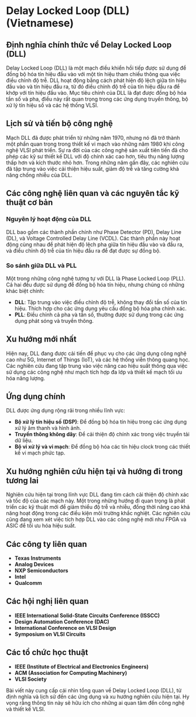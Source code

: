 # Delay Locked Loop (DLL) (Vietnamese)

## Định nghĩa chính thức về Delay Locked Loop (DLL)
Delay Locked Loop (DLL) là một mạch điều khiển hồi tiếp được sử dụng để đồng bộ hóa tín hiệu đầu vào với một tín hiệu tham chiếu thông qua việc điều chỉnh độ trễ. DLL hoạt động bằng cách phát hiện độ lệch giữa tín hiệu đầu vào và tín hiệu đầu ra, từ đó điều chỉnh độ trễ của tín hiệu đầu ra để khớp với tín hiệu đầu vào. Mục tiêu chính của DLL là đạt được đồng bộ hóa tần số và pha, điều này rất quan trọng trong các ứng dụng truyền thông, bộ xử lý tín hiệu số và các hệ thống VLSI.

## Lịch sử và tiến bộ công nghệ
Mạch DLL đã được phát triển từ những năm 1970, nhưng nó đã trở thành một phần quan trọng trong thiết kế vi mạch vào những năm 1980 khi công nghệ VLSI phát triển. Sự ra đời của các công nghệ sản xuất tiên tiến đã cho phép các kỹ sư thiết kế DLL với độ chính xác cao hơn, tiêu thụ năng lượng thấp hơn và kích thước nhỏ hơn. Trong những năm gần đây, các nghiên cứu đã tập trung vào việc cải thiện hiệu suất, giảm độ trễ và tăng cường khả năng chống nhiễu của DLL.

## Các công nghệ liên quan và các nguyên tắc kỹ thuật cơ bản
### Nguyên lý hoạt động của DLL
DLL bao gồm các thành phần chính như Phase Detector (PD), Delay Line (DL), và Voltage Controlled Delay Line (VCDL). Các thành phần này hoạt động cùng nhau để phát hiện độ lệch pha giữa tín hiệu đầu vào và đầu ra, và điều chỉnh độ trễ của tín hiệu đầu ra để đạt được sự đồng bộ.

### So sánh giữa DLL và PLL
Một trong những công nghệ tương tự với DLL là Phase Locked Loop (PLL). Cả hai đều được sử dụng để đồng bộ hóa tín hiệu, nhưng chúng có những khác biệt chính:
- **DLL**: Tập trung vào việc điều chỉnh độ trễ, không thay đổi tần số của tín hiệu. Thích hợp cho các ứng dụng yêu cầu đồng bộ hóa pha chính xác.
- **PLL**: Điều chỉnh cả pha và tần số, thường được sử dụng trong các ứng dụng phát sóng và truyền thông.

## Xu hướng mới nhất
Hiện nay, DLL đang được cải tiến để phục vụ cho các ứng dụng công nghệ cao như 5G, Internet of Things (IoT), và các hệ thống viễn thông quang học. Các nghiên cứu đang tập trung vào việc nâng cao hiệu suất thông qua việc sử dụng các công nghệ như mạch tích hợp đa lớp và thiết kế mạch tối ưu hóa năng lượng.

## Ứng dụng chính
DLL được ứng dụng rộng rãi trong nhiều lĩnh vực:
- **Bộ xử lý tín hiệu số (DSP)**: Để đồng bộ hóa tín hiệu trong các ứng dụng xử lý âm thanh và hình ảnh.
- **Truyền thông không dây**: Để cải thiện độ chính xác trong việc truyền tải dữ liệu.
- **Bộ vi xử lý và vi mạch**: Để đồng bộ hóa các tín hiệu clock trong các thiết kế vi mạch phức tạp.

## Xu hướng nghiên cứu hiện tại và hướng đi trong tương lai
Nghiên cứu hiện tại trong lĩnh vực DLL đang tìm cách cải thiện độ chính xác và tốc độ của các mạch này. Một trong những hướng đi quan trọng là phát triển các kỹ thuật mới để giảm thiểu độ trễ và nhiễu, đồng thời nâng cao khả năng hoạt động trong các điều kiện môi trường khắc nghiệt. Các nghiên cứu cũng đang xem xét việc tích hợp DLL vào các công nghệ mới như FPGA và ASIC để tối ưu hóa hiệu suất.

## Các công ty liên quan
- **Texas Instruments**
- **Analog Devices**
- **NXP Semiconductors**
- **Intel**
- **Qualcomm**

## Các hội nghị liên quan
- **IEEE International Solid-State Circuits Conference (ISSCC)**
- **Design Automation Conference (DAC)**
- **International Conference on VLSI Design**
- **Symposium on VLSI Circuits**

## Các tổ chức học thuật
- **IEEE (Institute of Electrical and Electronics Engineers)**
- **ACM (Association for Computing Machinery)**
- **VLSI Society**

Bài viết này cung cấp cái nhìn tổng quan về Delay Locked Loop (DLL), từ định nghĩa và lịch sử đến các ứng dụng và xu hướng nghiên cứu hiện tại. Hy vọng rằng thông tin này sẽ hữu ích cho những ai quan tâm đến công nghệ và thiết kế VLSI.